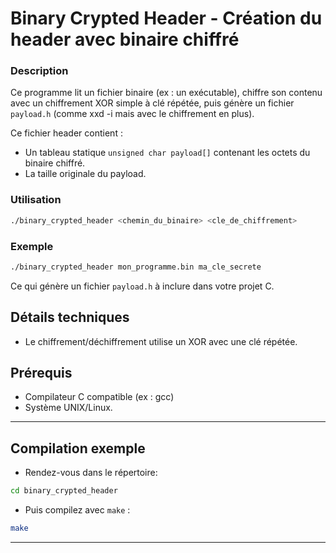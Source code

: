 # Binary Crypted Header -  Création du header avec binaire chiffré

### Description

Ce programme lit un fichier binaire (ex : un exécutable), chiffre son contenu avec un chiffrement XOR simple à clé répétée, puis génère un fichier `payload.h` (comme xxd -i mais avec le chiffrement en plus).


Ce fichier header contient :

- Un tableau statique `unsigned char payload[]` contenant les octets du binaire chiffré.
- La taille originale du payload.

### Utilisation

``` bash
./binary_crypted_header <chemin_du_binaire> <cle_de_chiffrement>

```


### Exemple

``` bash
./binary_crypted_header mon_programme.bin ma_cle_secrete

```


Ce qui génère un fichier `payload.h` à inclure dans votre projet C.


## Détails techniques
- Le chiffrement/déchiffrement utilise un XOR avec une clé répétée.

## Prérequis

- Compilateur C compatible (ex : gcc)
- Système UNIX/Linux.

---
## Compilation exemple

- Rendez-vous dans le répertoire:

``` bash
cd binary_crypted_header
```
- Puis compilez avec `make` :

``` bash
make
```
---
